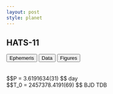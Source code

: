 ```yaml
---
layout: post
style: planet
---
```

<script src="../js/planets.js"></script>

## HATS-11

<!-- Tab links -->
<div class="tab">
<button class="tablinks" onclick="openCity(event, 'Ephemeris')">Ephemeris</button>
<button class="tablinks" onclick="openCity(event, 'Data')">Data</button>
<button class="tablinks" onclick="openCity(event, 'Figures')">Figures</button>
</div>

<!-- Tab content -->
<div id="Ephemeris" class="tabcontent" markdown="1">
<br/><br/>
$$P = 3.6191634(31) $$ day <br/>
$$T_0 = 2457378.4191(69) $$ BJD TDB
<br/><br/>
<br/><br/>
</div>


